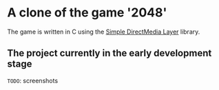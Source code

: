 
# A clone of the game '2048'

The game is written in C using the 
[Simple DirectMedia Layer](https://www.libsdl.org/) 
library.

## The project currently in the early development stage

`TODO`: screenshots
